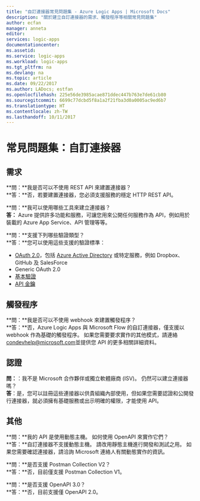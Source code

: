 ```yaml
---
title: "自訂連接器常見問題集 - Azure Logic Apps | Microsoft Docs"
description: "關於建立自訂連接器的需求、觸發程序等相關常見問題集"
author: ecfan
manager: anneta
editor: 
services: logic-apps
documentationcenter: 
ms.assetid: 
ms.service: logic-apps
ms.workload: logic-apps
ms.tgt_pltfrm: na
ms.devlang: na
ms.topic: article
ms.date: 09/22/2017
ms.author: LADocs; estfan
ms.openlocfilehash: 225e56de3985acae871ddec447b763e7de61cb80
ms.sourcegitcommit: 6699c77dcbd5f8a1a2f21fba3d0a0005ac9ed6b7
ms.translationtype: HT
ms.contentlocale: zh-TW
ms.lasthandoff: 10/11/2017
---
```

# <a name="faq-custom-connectors"></a>常見問題集：自訂連接器

## <a name="requirements"></a>需求

**問：**我是否可以不使用 REST API 來建置連接器？ </br>
**答：**否，若要建置連接器，您必須支援服務的穩定 HTTP REST API。 

**問：**我可以使用哪些工具來建立連接器？ </br>
**答：** Azure 提供許多功能和服務，可讓您用來公開任何服務作為 API，例如用於裝載的 Azure App Service、API 管理等等。

**問：**支援下列哪些驗證類型？ </br>
**答：**您可以使用這些支援的驗證標準：

* [OAuth 2.0](https://oauth.net/2/)，包括 [Azure Active Directory](https://azure.microsoft.com/develop/identity/) 或特定服務，例如 Dropbox、GitHub 及 SalesForce
* Generic OAuth 2.0
* [基本驗證](https://swagger.io/docs/specification/authentication/basic-authentication/)
* [API 金鑰](https://swagger.io/docs/specification/authentication/api-keys/)

## <a name="triggers"></a>觸發程序

**問：**我是否可以不使用 webhook 來建置觸發程序？ </br>
**答：**否，Azure Logic Apps 與 Microsoft Flow 的自訂連接器，僅支援以 webhook 作為基礎的觸發程序。 如果您需要要求實作的其他模式，請連絡[condevhelp@microsoft.com](mailto:condevhelp@microsoft.com)並提供您 API 的更多相關詳細資料。

## <a name="certification"></a>認證

**問：**：我不是 Microsoft 合作夥伴或獨立軟體廠商 (ISV)。 仍然可以建立連接器嗎？ </br>
**答**：是，您可以註冊這些連接器以供貴組織內部使用，但如果您需要認證和公開發行連接器，就必須擁有基礎服務或出示明確的權限，才能使用 API。

## <a name="other"></a>其他

**問：**我的 API 是使用動態主機。 如何使用 OpenAPI 來實作它們？ </br>
**答：**自訂連接器不支援動態主機。 請改用靜態主機進行開發和測試之用。 如果您需要確認連接器，請洽詢 Microsoft 連絡人有關動態實作的資訊。

**問：**是否支援 Postman Collection V2？ </br>
**答：**否，目前僅支援 Postman Collection V1。

**問：**是否支援 OpenAPI 3.0？ </br>
**答：**否，目前支援僅 OpenAPI 2.0。